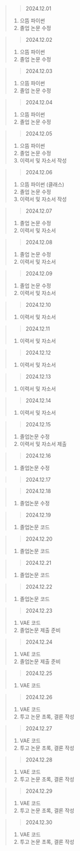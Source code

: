 > > 2024.12.01
> 1. 으뜸 파이썬
> 2. 졸업 논문 수정

> > 2024.12.02
> 1. 으뜸 파이썬
> 2. 졸업 논문 수정

> > 2024.12.03
> 1. 으뜸 파이썬
> 2. 졸업 논문 수정

> > 2024.12.04
> 1. 으뜸 파이썬
> 2. 졸업 논문 수정

> > 2024.12.05
> 1. 으뜸 파이썬
> 2. 졸업 논문 수정
> 3. 이력서 및 자소서 작성

> > 2024.12.06
> 1. 으뜸 파이썬 (클래스)
> 2. 졸업 논문 수정
> 3. 이력서 및 자소서 작성

> > 2024.12.07
> 1. 졸업 논문 수정
> 2. 이력서 및 자소서

> > 2024.12.08
> 1. 졸업 논문 수정
> 2. 이력서 및 자소서

> > 2024.12.09
> 1. 졸업 논문 수정
> 2. 이력서 및 자소서

> > 2024.12.10
> 1. 이력서 및 자소서

> > 2024.12.11
> 1. 이력서 및 자소서

> > 2024.12.12
> 1. 이력서 및 자소서

> > 2024.12.13
> 1. 이력서 및 자소서

> > 2024.12.14
> 1. 이력서 및 자소서

> > 2024.12.15
> 1. 졸업논문 수정
> 2. 이력서 및 자소서 제출

> > 2024.12.16
> 1. 졸업논문 수정

> > 2024.12.17

> > 2024.12.18
> 1. 졸업논문 수정

> > 2024.12.19
> 1. 졸업논문 코드

> > 2024.12.20
> 1. 졸업논문 코드

> > 2024.12.21
> 1. 졸업논문 코드

> > 2024.12.22
> 1. 졸업논문 코드

> > 2024.12.23
> 1. VAE 코드
> 2. 졸업논문 제출 준비

> > 2024.12.24
> 1. VAE 코드
> 2. 졸업논문 제출 준비

> > 2024.12.25
> 1. VAE 코드

> > 2024.12.26
> 1. VAE 코드
> 2. 투고 논문 초록, 결론 작성

> > 2024.12.27
> 1. VAE 코드
> 2. 투고 논문 초록, 결론 작성

> > 2024.12.28
> 1. VAE 코드
> 2. 투고 논문 초록, 결론 작성

> > 2024.12.29
> 1. VAE 코드
> 2. 투고 논문 초록, 결론 작성

> > 2024.12.30
> 1. VAE 코드
> 2. 투고 논문 초록, 결론 작성
